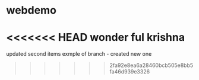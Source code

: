 # webdemo
<<<<<<< HEAD
wonder ful krishna
=======
updated second items
exmple of branch - created new one
>>>>>>> 2fa92e8ea6a28460bcb505e8bb5fa46d939e3326
